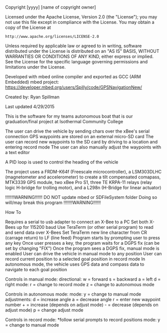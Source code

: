Copyright [yyyy] [name of copyright owner]

Licensed under the Apache License, Version 2.0 (the "License");
you may not use this file except in compliance with the License.
You may obtain a copy of the License at

    http://www.apache.org/licenses/LICENSE-2.0

Unless required by applicable law or agreed to in writing, software
distributed under the License is distributed on an "AS IS" BASIS,
WITHOUT WARRANTIES OR CONDITIONS OF ANY KIND, either express or implied.
See the License for the specific language governing permissions and
limitations under the License.



Developed with mbed online compiler and exported as GCC (ARM Embedded)
mbed project: https://developer.mbed.org/users/Spilly/code/GPSNavigationNew/

  Created by: Ryan Spillman


  Last updated 4/29/2015

  This is the software for my teams autonomous boat that is our graduation/final project at Isothermal Community College 

  The user can drive the vehicle by sending chars over the xBee's serial connection
  GPS waypoints are stored on an external micro-SD card
  The user can record new waypoints to the SD card by driving to a location and entering record mode
  The user can also manually adjust the waypoints with a text editor

  A PID loop is used to control the heading of the vehicle

  The project uses a FRDM-K64f (Freescale microcontroller), a LSM303DLHC (magnetometer and accelerometer) to create a tilt compensated comapass, 
  MTK3339 GPS module, two xBee Pro S1, three TE KRPA-11 relays (relay logic H-bridge for trolling motor), and a L298n (H-Bridge for linear actuator)

!!!!!!!WARNING!!!!!!
  DO NOT update mbed or SDFileSystem folder
  Doing so will/may break this program
!!!!!!!WARNING!!!!!!

How To

  Requires a serial to usb adapter to connect an X-Bee to a PC
  Set both X-Bees up for 115200 baud
  Use TeraTerm (or other serial program) to read and send data over X-Bees
  Set TeraTerm new line character from CR (carrage return) to LF (line feed)
  Program starts by prompting user to press any key
  Once user presses a key, the program waits for a DGPS fix (can be set by changing "FIX")
  Once the program sees a DGPS fix, manual mode is enabled
  User can drive the vehicle in manual mode to any position
  User can record current position to a selected goal position in record mode
  In autonomous mode, the vehicle uses GPS data and compass data to navigate to each goal position

  Controls in manual mode:
      directional:
          w = forward
          s = backward
          a = left
          d = right
      mode:
          r = change to record mode
          z = change to autonomous mode

  Controls in autonomous mode:
  mode:
      y = change to manual mode
  adjustments:
      d = increase angle
      a = decrease angle
      r = enter new waypoint number
      + = increase (depends on adjust mode)
      - = decrease (depends on adjust mode)
      p = change adjust mode

  Controls in record mode:
  *follow serial prompts to record positions
  mode:
      y = change to manual mode
